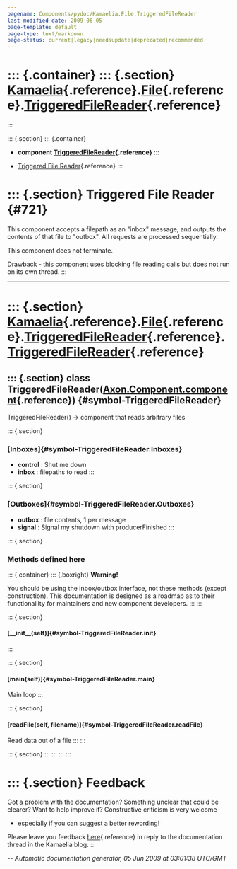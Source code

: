 ```yaml
---
pagename: Components/pydoc/Kamaelia.File.TriggeredFileReader
last-modified-date: 2009-06-05
page-template: default
page-type: text/markdown
page-status: current|legacy|needsupdate|deprecated|recommended
---
```

::: {.container}
::: {.section}
[Kamaelia](/Components/pydoc/Kamaelia.html){.reference}.[File](/Components/pydoc/Kamaelia.File.html){.reference}.[TriggeredFileReader](/Components/pydoc/Kamaelia.File.TriggeredFileReader.html){.reference}
============================================================================================================================================================================================================
:::

::: {.section}
::: {.container}
-   **component
    [TriggeredFileReader](/Components/pydoc/Kamaelia.File.TriggeredFileReader.TriggeredFileReader.html){.reference}**
:::

-   [Triggered File Reader](#721){.reference}
:::

::: {.section}
Triggered File Reader {#721}
=====================

This component accepts a filepath as an \"inbox\" message, and outputs
the contents of that file to \"outbox\". All requests are processed
sequentially.

This component does not terminate.

Drawback - this component uses blocking file reading calls but does not
run on its own thread.
:::

------------------------------------------------------------------------

::: {.section}
[Kamaelia](/Components/pydoc/Kamaelia.html){.reference}.[File](/Components/pydoc/Kamaelia.File.html){.reference}.[TriggeredFileReader](/Components/pydoc/Kamaelia.File.TriggeredFileReader.html){.reference}.[TriggeredFileReader](/Components/pydoc/Kamaelia.File.TriggeredFileReader.TriggeredFileReader.html){.reference}
============================================================================================================================================================================================================================================================================================================================

::: {.section}
class TriggeredFileReader([Axon.Component.component](/Docs/Axon/Axon.Component.component.html){.reference}) {#symbol-TriggeredFileReader}
-----------------------------------------------------------------------------------------------------------

TriggeredFileReader() -\> component that reads arbitrary files

::: {.section}
### [Inboxes]{#symbol-TriggeredFileReader.Inboxes}

-   **control** : Shut me down
-   **inbox** : filepaths to read
:::

::: {.section}
### [Outboxes]{#symbol-TriggeredFileReader.Outboxes}

-   **outbox** : file contents, 1 per message
-   **signal** : Signal my shutdown with producerFinished
:::

::: {.section}
### Methods defined here

::: {.container}
::: {.boxright}
**Warning!**

You should be using the inbox/outbox interface, not these methods
(except construction). This documentation is designed as a roadmap as to
their functionalilty for maintainers and new component developers.
:::
:::

::: {.section}
#### [\_\_init\_\_(self)]{#symbol-TriggeredFileReader.__init__}
:::

::: {.section}
#### [main(self)]{#symbol-TriggeredFileReader.main}

Main loop
:::

::: {.section}
#### [readFile(self, filename)]{#symbol-TriggeredFileReader.readFile}

Read data out of a file
:::
:::

::: {.section}
:::
:::
:::
:::

::: {.section}
Feedback
========

Got a problem with the documentation? Something unclear that could be
clearer? Want to help improve it? Constructive criticism is very welcome
- especially if you can suggest a better rewording!

Please leave you feedback
[here](../../../cgi-bin/blog/blog.cgi?rm=viewpost&nodeid=1142023701){.reference}
in reply to the documentation thread in the Kamaelia blog.
:::

*\-- Automatic documentation generator, 05 Jun 2009 at 03:01:38 UTC/GMT*
